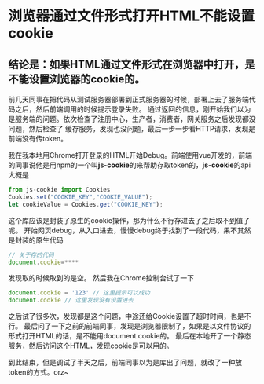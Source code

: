 # 浏览器通过文件形式打开HTML不能设置cookie
## 结论是：如果HTML通过文件形式在浏览器中打开，是不能设置浏览器的cookie的。

前几天同事在把代码从测试服务器部署到正式服务器的时候，部署上去了服务端代码之后，然后前端调用的时候提示登录失败。
通过返回的信息，刚开始我们以为是服务端的问题。依次检查了注册中心，生产者，消费者，网关服务之后发现都没问题，然后检查了 缓存服务，发现也没问题，最后一步一步看HTTP请求，发现是前端没有传token。

我在我本地用Chrome打开登录的HTML开始Debug。前端使用vue开发的，前端的同事说他是用npm的一个叫**js-cookie**的来帮助存取token的，**js-cookie**的api大概是
``` JavaScript
from js-cookie import Cookies
Cookies.set("COOKIE_KEY","COOKIE_VALUE");
let cookieValue = Cookies.get("COOKIE_KEY");
```

这个库应该是封装了原生的cookie操作，那为什么不行存进去了之后取不到值了呢。
开始网页debug，从入口进去，慢慢debug终于找到了一段代码，果不其然是封装的原生代码
```JavaScript
// 关于存的代码
document.cookie=****
```

发现取的时候取到的是空。
然后我在Chrome控制台试了一下
```JavaScript
document.cookie = '123' // 这里提示可以成功
document.cookie // 这里发现没有设置进去
```

之后试了很多次，发现都是这个问题，中途还给Cookie设置了超时时间，也是不行。
最后问了一下之前的前端同事，发现是浏览器限制了，如果是以文件协议的形式打开HTML的话，是不能用document.cookie的。
最后在本地开了一个静态服务，然后访问这个HTML，发现cookie是可以用的。

到此结束，但是调试了半天之后，前端同事以为是库出了问题，就改了一种放token的方式。orz~